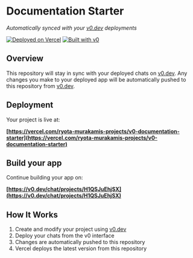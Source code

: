 # Documentation Starter

*Automatically synced with your [v0.dev](https://v0.dev) deployments*

[![Deployed on Vercel](https://img.shields.io/badge/Deployed%20on-Vercel-black?style=for-the-badge&logo=vercel)](https://vercel.com/ryota-murakamis-projects/v0-documentation-starter)
[![Built with v0](https://img.shields.io/badge/Built%20with-v0.dev-black?style=for-the-badge)](https://v0.dev/chat/projects/H1QSJuEhjSX)

## Overview

This repository will stay in sync with your deployed chats on [v0.dev](https://v0.dev).
Any changes you make to your deployed app will be automatically pushed to this repository from [v0.dev](https://v0.dev).

## Deployment

Your project is live at:

**[https://vercel.com/ryota-murakamis-projects/v0-documentation-starter](https://vercel.com/ryota-murakamis-projects/v0-documentation-starter)**

## Build your app

Continue building your app on:

**[https://v0.dev/chat/projects/H1QSJuEhjSX](https://v0.dev/chat/projects/H1QSJuEhjSX)**

## How It Works

1. Create and modify your project using [v0.dev](https://v0.dev)
2. Deploy your chats from the v0 interface
3. Changes are automatically pushed to this repository
4. Vercel deploys the latest version from this repository